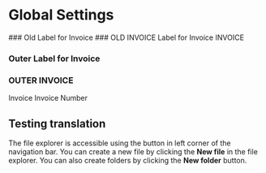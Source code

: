 <h1>Global Settings</h1>

<zLabelInvoice>
### Old Label for Invoice</zLabelInvoice> <zLabelInvoiceValue>
### OLD INVOICE</zLabelInvoiceValue>
<zLabelInvoice>Label for Invoice</zLabelInvoice> <zLabelInvoiceValue>INVOICE</zLabelInvoiceValue>

<h3><zLabelInvoice>Outer Label for Invoice</zLabelInvoice></h3>
<h3><zLabelInvoiceValue>OUTER INVOICE</zLabelInvoiceValue></h3>

<zLabelInvoice>Invoice</zLabelInvoice> <zLabelInvoiceNum>Invoice Number</zLabelInvoiceNum>

## Testing translation

The file explorer is accessible using the button in left corner of the navigation bar. You can create a new file by clicking the **New file** in the file explorer. You can also create folders by clicking the **New folder** button.
